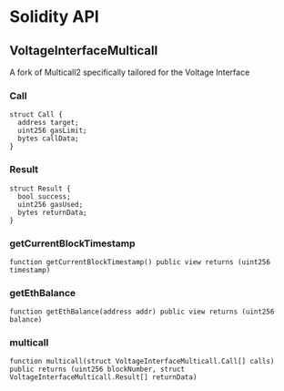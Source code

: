 # Solidity API

## VoltageInterfaceMulticall

A fork of Multicall2 specifically tailored for the Voltage Interface

### Call

```solidity
struct Call {
  address target;
  uint256 gasLimit;
  bytes callData;
}
```

### Result

```solidity
struct Result {
  bool success;
  uint256 gasUsed;
  bytes returnData;
}
```

### getCurrentBlockTimestamp

```solidity
function getCurrentBlockTimestamp() public view returns (uint256 timestamp)
```

### getEthBalance

```solidity
function getEthBalance(address addr) public view returns (uint256 balance)
```

### multicall

```solidity
function multicall(struct VoltageInterfaceMulticall.Call[] calls) public returns (uint256 blockNumber, struct VoltageInterfaceMulticall.Result[] returnData)
```

